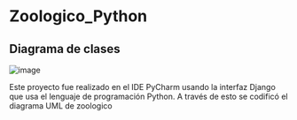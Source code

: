 # Zoologico_Python

## Diagrama de clases

![image](https://github.com/user-attachments/assets/2b13b2b2-5570-4816-a425-daef8b80fa48)


Este proyecto fue realizado en el IDE PyCharm usando la interfaz Django que usa el lenguaje de programación Python. A través de esto se codificó el diagrama UML de zoologico
